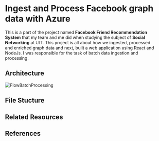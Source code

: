 # Ingest and Process Facebook graph data with Azure

This is a part of the project named **Facebook Friend Recommendation System** that my team and me did when studying the subject of **Social Networking** at UIT. This project is all about how we ingested, processed and enriched graph data and next, built a web application using React and NodeJs. I was responsible for the task of batch data ingestion and processing. 

## Architecture

![FlowBatchProcessing](https://github.com/ngochien1007/graph-data-ingest-process-azure/assets/154615929/9fc002f5-9374-486b-81e8-27fc2e230931)

## File Stucture



## Related Resources

## References
